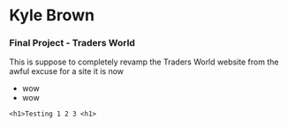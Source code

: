 # Kyle Brown
### Final Project - Traders World

This is suppose to completely revamp the Traders World website from the awful excuse for a site it is now

* wow
* wow


```<h1>Testing 1 2 3 <h1>```


